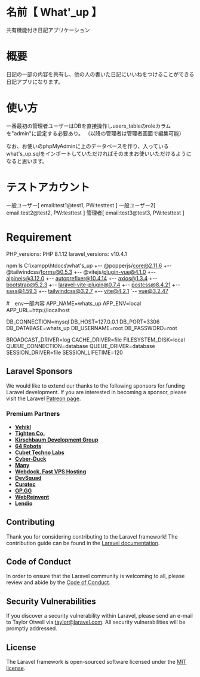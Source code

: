 # 名前【 What'_up 】
 
共有機能付き日記アプリケーション
 
# 概要
 
日記の一部の内容を共有し、他の人の書いた日記にいいねをつけることができる日記アプリになります。
 
# 使い方
 
一番最初の管理者ユーザーはDBを直接操作しusers_tableのroleカラムを"admin"に設定する必要あり。
（以降の管理者は管理者画面で編集可能）

なお、お使いのphpMyAdminに上のデータベースを作り、入っているwhat's_up.sqlをインポートしていただければそのままお使いいただけるようになると思います。

# テストアカウント

一般ユーザー[ email:test1@test1, PW:testtest ]
一般ユーザー2[ email:test2@test2, PW:testtest ]
管理者[ email:test3@test3, PW:testtest ]

 
# Requirement

PHP_versions: PHP 8.1.12
laravel_versions: v10.4.1
 
npm ls
C:\xampp\htdocs\what's_up
+-- @popperjs/core@2.11.6
+-- @tailwindcss/forms@0.5.3
+-- @vitejs/plugin-vue@4.1.0
+-- alpinejs@3.12.0
+-- autoprefixer@10.4.14
+-- axios@1.3.4
+-- bootstrap@5.2.3
+-- laravel-vite-plugin@0.7.4
+-- postcss@8.4.21
+-- sass@1.59.3
+-- tailwindcss@3.2.7
+-- vite@4.2.1
`-- vue@3.2.47

#　env一部内容
APP_NAME=whats_up
APP_ENV=local
APP_URL=http://localhost

DB_CONNECTION=mysql
DB_HOST=127.0.0.1
DB_PORT=3306
DB_DATABASE=whats_up
DB_USERNAME=root
DB_PASSWORD=root

BROADCAST_DRIVER=log
CACHE_DRIVER=file
FILESYSTEM_DISK=local
QUEUE_CONNECTION=database
QUEUE_DRIVER=database
SESSION_DRIVER=file
SESSION_LIFETIME=120




## Laravel Sponsors

We would like to extend our thanks to the following sponsors for funding Laravel development. If you are interested in becoming a sponsor, please visit the Laravel [Patreon page](https://patreon.com/taylorotwell).

### Premium Partners

- **[Vehikl](https://vehikl.com/)**
- **[Tighten Co.](https://tighten.co)**
- **[Kirschbaum Development Group](https://kirschbaumdevelopment.com)**
- **[64 Robots](https://64robots.com)**
- **[Cubet Techno Labs](https://cubettech.com)**
- **[Cyber-Duck](https://cyber-duck.co.uk)**
- **[Many](https://www.many.co.uk)**
- **[Webdock, Fast VPS Hosting](https://www.webdock.io/en)**
- **[DevSquad](https://devsquad.com)**
- **[Curotec](https://www.curotec.com/services/technologies/laravel/)**
- **[OP.GG](https://op.gg)**
- **[WebReinvent](https://webreinvent.com/?utm_source=laravel&utm_medium=github&utm_campaign=patreon-sponsors)**
- **[Lendio](https://lendio.com)**

## Contributing

Thank you for considering contributing to the Laravel framework! The contribution guide can be found in the [Laravel documentation](https://laravel.com/docs/contributions).

## Code of Conduct

In order to ensure that the Laravel community is welcoming to all, please review and abide by the [Code of Conduct](https://laravel.com/docs/contributions#code-of-conduct).

## Security Vulnerabilities

If you discover a security vulnerability within Laravel, please send an e-mail to Taylor Otwell via [taylor@laravel.com](mailto:taylor@laravel.com). All security vulnerabilities will be promptly addressed.

## License

The Laravel framework is open-sourced software licensed under the [MIT license](https://opensource.org/licenses/MIT).
